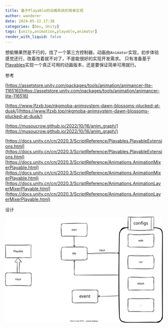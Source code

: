 ```yaml
---
title: 基于Playable的动画系统的简单实现
author: wanderer
date: 2024-05-22 17:38
categories: [Dev, Unity]
tags: [unity,animation,playable,animator]
render_with_liquid: false
---
```


想偷懒果然是不行的，找了一个第三方控制器，动画由`Animator`实现，初步体验感觉还行，改着改着就不对了，不是能很好的实现开发需求。
只有准备基于[Playables](https://docs.unity.cn/cn/current/Manual/Playables.html)实现一个真正可用的动画版本，还是要保证简单可用就行。


参考

[https://assetstore.unity.com/packages/tools/animation/animancer-lite-116516](https://assetstore.unity.com/packages/tools/animation/animancer-lite-116516)

[https://www.lfzxb.top/nkgmoba-animsystem-dawn-blossoms-plucked-at-dusk/](https://www.lfzxb.top/nkgmoba-animsystem-dawn-blossoms-plucked-at-dusk/)

[https://musoucrow.github.io/2022/10/16/anim_graph/](https://musoucrow.github.io/2022/10/16/anim_graph/)


[https://docs.unity.cn/cn/2020.3/ScriptReference/Playables.PlayableExtensions.html](https://docs.unity.cn/cn/2020.3/ScriptReference/Playables.PlayableExtensions.html)
[https://docs.unity.cn/cn/2020.3/ScriptReference/Animations.AnimationMixerPlayable.html](https://docs.unity.cn/cn/2020.3/ScriptReference/Animations.AnimationMixerPlayable.html)
[https://docs.unity.cn/cn/2020.3/ScriptReference/Animations.AnimationLayerMixerPlayable.html](https://docs.unity.cn/cn/2020.3/ScriptReference/Animations.AnimationLayerMixerPlayable.html)

设计

![](/assets/drawio/playable_animation.drawio.svg)
